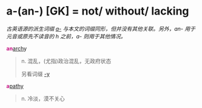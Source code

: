 # a-(an-) [GK] = not/ without/ lacking

*古英语源的派生词缀 [a-](a-.1.md) 与本文的词缀同形，但并没有其他关联。另外，an- 用于元音或原先不读音的 h 之前，a- 则用于其他情况。*

<b style="color: #C71585;">an</b>[arch](_arch_.md)y
> n. 混乱，(尤指)政治混乱，无政府状态
>
> 另看词缀 [-y](-y.2.md)

<b style="color: #C71585;">a</b>[pathy](_pat_.md)
> n. 冷淡，漠不关心